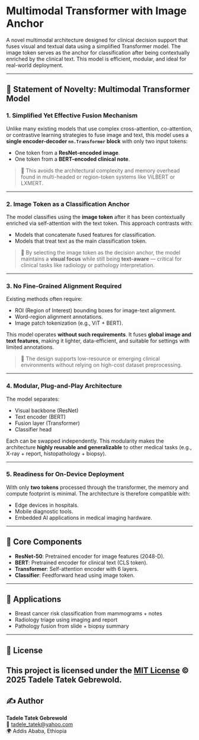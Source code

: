 # Multimodal Transformer with Image Anchor

A novel multimodal architecture designed for clinical decision support that fuses visual and textual data using a simplified Transformer model. The image token serves as the anchor for classification after being contextually enriched by the clinical text. This model is efficient, modular, and ideal for real-world deployment.

---

## 🚀 Statement of Novelty: Multimodal Transformer Model

### 1. Simplified Yet Effective Fusion Mechanism
Unlike many existing models that use complex cross-attention, co-attention, or contrastive learning strategies to fuse image and text, this model uses a **single encoder-decoder `nn.Transformer` block** with only two input tokens:

- One token from a **ResNet-encoded image**.
- One token from a **BERT-encoded clinical note**.

> 🔑 This avoids the architectural complexity and memory overhead found in multi-headed or region-token systems like ViLBERT or LXMERT.

---

### 2. Image Token as a Classification Anchor
The model classifies using the **image token** after it has been contextually enriched via self-attention with the text token. This approach contrasts with:

- Models that concatenate fused features for classification.
- Models that treat text as the main classification token.

> 🔑 By selecting the image token as the decision anchor, the model maintains a **visual focus** while still being **text-aware** — critical for clinical tasks like radiology or pathology interpretation.

---

### 3. No Fine-Grained Alignment Required
Existing methods often require:
- ROI (Region of Interest) bounding boxes for image-text alignment.
- Word-region alignment annotations.
- Image patch tokenization (e.g., ViT + BERT).

This model operates **without such requirements**. It fuses **global image and text features**, making it lighter, data-efficient, and suitable for settings with limited annotations.

> 🔑 The design supports low-resource or emerging clinical environments without relying on high-cost dataset preprocessing.

---

### 4. Modular, Plug-and-Play Architecture
The model separates:
- Visual backbone (ResNet)
- Text encoder (BERT)
- Fusion layer (Transformer)
- Classifier head

Each can be swapped independently. This modularity makes the architecture **highly reusable and generalizable** to other medical tasks (e.g., X-ray + report, histopathology + biopsy).

---

### 5. Readiness for On-Device Deployment
With only **two tokens** processed through the transformer, the memory and compute footprint is minimal. The architecture is therefore compatible with:

- Edge devices in hospitals.
- Mobile diagnostic tools.
- Embedded AI applications in medical imaging hardware.

---

## 🧱 Core Components

- **ResNet-50**: Pretrained encoder for image features (2048-D).
- **BERT**: Pretrained encoder for clinical text (CLS token).
- **Transformer**: Self-attention encoder with 6 layers.
- **Classifier**: Feedforward head using image token.

---

## 🧠 Applications

- Breast cancer risk classification from mammograms + notes
- Radiology triage using imaging and report
- Pathology fusion from slide + biopsy summary

---

## 📜 License

This project is licensed under the [MIT License](./LICENSE) © 2025 Tadele Tatek Gebrewold.
---

## ✍️ Author
**Tadele Tatek Gebrewold**  
📧 tadele_tatek@yahoo.com  
🌍 Addis Ababa, Ethiopia
